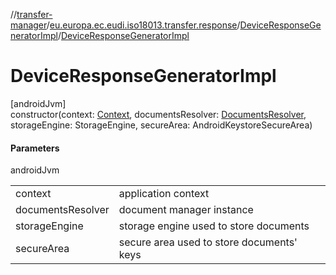 //[transfer-manager](../../../index.md)/[eu.europa.ec.eudi.iso18013.transfer.response](../index.md)/[DeviceResponseGeneratorImpl](index.md)/[DeviceResponseGeneratorImpl](-device-response-generator-impl.md)

# DeviceResponseGeneratorImpl

[androidJvm]\
constructor(context: [Context](https://developer.android.com/reference/kotlin/android/content/Context.html), documentsResolver: [DocumentsResolver](../../eu.europa.ec.eudi.iso18013.transfer/-documents-resolver/index.md), storageEngine: StorageEngine, secureArea: AndroidKeystoreSecureArea)

#### Parameters

androidJvm

| | |
|---|---|
| context | application context |
| documentsResolver | document manager instance |
| storageEngine | storage engine used to store documents |
| secureArea | secure area used to store documents' keys |

